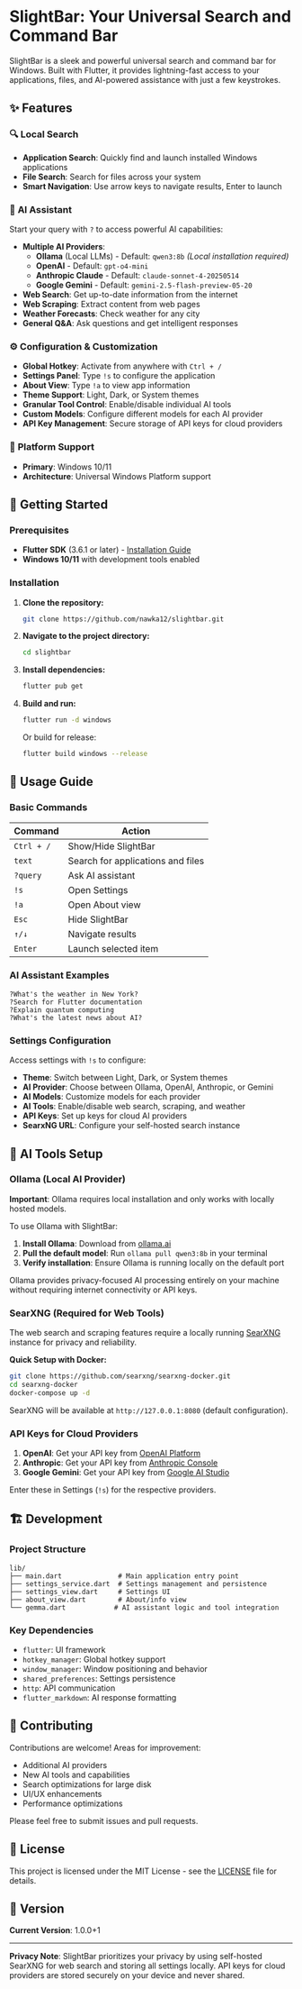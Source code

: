 # SlightBar: Your Universal Search and Command Bar

SlightBar is a sleek and powerful universal search and command bar for Windows. Built with Flutter, it provides lightning-fast access to your applications, files, and AI-powered assistance with just a few keystrokes.

## ✨ Features

### 🔍 **Local Search**
- **Application Search**: Quickly find and launch installed Windows applications
- **File Search**: Search for files across your system
- **Smart Navigation**: Use arrow keys to navigate results, Enter to launch

### 🤖 **AI Assistant** 
Start your query with `?` to access powerful AI capabilities:
- **Multiple AI Providers**: 
  - **Ollama** (Local LLMs) - Default: `qwen3:8b` *(Local installation required)*
  - **OpenAI** - Default: `gpt-o4-mini`
  - **Anthropic Claude** - Default: `claude-sonnet-4-20250514`
  - **Google Gemini** - Default: `gemini-2.5-flash-preview-05-20`
- **Web Search**: Get up-to-date information from the internet
- **Web Scraping**: Extract content from web pages
- **Weather Forecasts**: Check weather for any city
- **General Q&A**: Ask questions and get intelligent responses

### ⚙️ **Configuration & Customization**
- **Global Hotkey**: Activate from anywhere with `Ctrl + /`
- **Settings Panel**: Type `!s` to configure the application
- **About View**: Type `!a` to view app information
- **Theme Support**: Light, Dark, or System themes
- **Granular Tool Control**: Enable/disable individual AI tools
- **Custom Models**: Configure different models for each AI provider
- **API Key Management**: Secure storage of API keys for cloud providers

### 🎯 **Platform Support**
- **Primary**: Windows 10/11
- **Architecture**: Universal Windows Platform support

## 🚀 Getting Started

### Prerequisites

- **Flutter SDK** (3.6.1 or later) - [Installation Guide](https://docs.flutter.dev/get-started/install)
- **Windows 10/11** with development tools enabled

### Installation

1. **Clone the repository:**
   ```bash
   git clone https://github.com/nawka12/slightbar.git
   ```

2. **Navigate to the project directory:**
   ```bash
   cd slightbar
   ```

3. **Install dependencies:**
   ```bash
   flutter pub get
   ```

4. **Build and run:**
   ```bash
   flutter run -d windows
   ```

   Or build for release:
   ```bash
   flutter build windows --release
   ```

## 📖 Usage Guide

### Basic Commands

| Command | Action |
|---------|--------|
| `Ctrl + /` | Show/Hide SlightBar |
| `text` | Search for applications and files |
| `?query` | Ask AI assistant |
| `!s` | Open Settings |
| `!a` | Open About view |
| `Esc` | Hide SlightBar |
| `↑/↓` | Navigate results |
| `Enter` | Launch selected item |

### AI Assistant Examples

```
?What's the weather in New York?
?Search for Flutter documentation
?Explain quantum computing
?What's the latest news about AI?
```

### Settings Configuration

Access settings with `!s` to configure:

- **Theme**: Switch between Light, Dark, or System themes
- **AI Provider**: Choose between Ollama, OpenAI, Anthropic, or Gemini
- **AI Models**: Customize models for each provider
- **AI Tools**: Enable/disable web search, scraping, and weather
- **API Keys**: Set up keys for cloud AI providers
- **SearxNG URL**: Configure your self-hosted search instance

## 🔧 AI Tools Setup

### Ollama (Local AI Provider)

**Important**: Ollama requires local installation and only works with locally hosted models. 

To use Ollama with SlightBar:
1. **Install Ollama**: Download from [ollama.ai](https://ollama.ai)
2. **Pull the default model**: Run `ollama pull qwen3:8b` in your terminal
3. **Verify installation**: Ensure Ollama is running locally on the default port

Ollama provides privacy-focused AI processing entirely on your machine without requiring internet connectivity or API keys.

### SearXNG (Required for Web Tools)

The web search and scraping features require a locally running [SearXNG](https://github.com/searxng/searxng-docker) instance for privacy and reliability.

**Quick Setup with Docker:**
```bash
git clone https://github.com/searxng/searxng-docker.git
cd searxng-docker
docker-compose up -d
```

SearXNG will be available at `http://127.0.0.1:8080` (default configuration).

### API Keys for Cloud Providers

1. **OpenAI**: Get your API key from [OpenAI Platform](https://platform.openai.com/)
2. **Anthropic**: Get your API key from [Anthropic Console](https://console.anthropic.com/)
3. **Google Gemini**: Get your API key from [Google AI Studio](https://makersuite.google.com/)

Enter these in Settings (`!s`) for the respective providers.

## 🏗️ Development

### Project Structure

```
lib/
├── main.dart              # Main application entry point
├── settings_service.dart  # Settings management and persistence
├── settings_view.dart     # Settings UI
├── about_view.dart        # About/info view
└── gemma.dart            # AI assistant logic and tool integration
```

### Key Dependencies

- `flutter`: UI framework
- `hotkey_manager`: Global hotkey support
- `window_manager`: Window positioning and behavior
- `shared_preferences`: Settings persistence
- `http`: API communication
- `flutter_markdown`: AI response formatting

## 🤝 Contributing

Contributions are welcome! Areas for improvement:

- Additional AI providers
- New AI tools and capabilities
- Search optimizations for large disk
- UI/UX enhancements
- Performance optimizations

Please feel free to submit issues and pull requests.

## 📄 License

This project is licensed under the MIT License - see the [LICENSE](LICENSE) file for details.

## 🔄 Version

**Current Version**: 1.0.0+1

---

**Privacy Note**: SlightBar prioritizes your privacy by using self-hosted SearXNG for web search and storing all settings locally. API keys for cloud providers are stored securely on your device and never shared.
